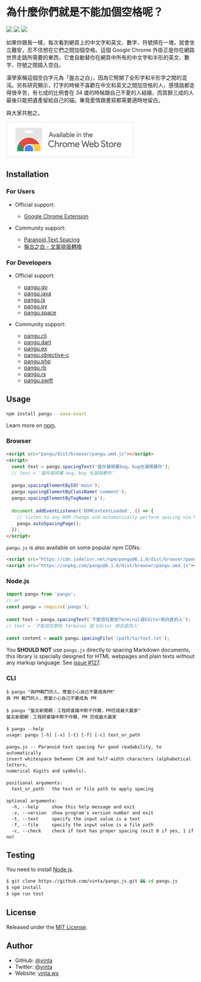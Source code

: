 # 為什麼你們就是不能加個空格呢？

[![](https://data.jsdelivr.com/v1/package/npm/pangu/badge)](https://www.jsdelivr.com/package/npm/pangu)
[![](https://img.shields.io/npm/v/pangu.svg?style=flat-square)](https://www.npmjs.com/package/pangu)
[![](https://img.shields.io/badge/made%20with-%e2%9d%a4-ff69b4.svg?style=flat-square)](https://vinta.ws/code/)

如果你跟我一樣，每次看到網頁上的中文字和英文、數字、符號擠在一塊，就會坐立難安，忍不住想在它們之間加個空格。這個 Google Chrome 外掛正是你在網路世界走跳所需要的東西，它會自動替你在網頁中所有的中文字和半形的英文、數字、符號之間插入空白。

漢學家稱這個空白字元為「盤古之白」，因為它劈開了全形字和半形字之間的混沌。另有研究顯示，打字的時候不喜歡在中文和英文之間加空格的人，感情路都走得很辛苦，有七成的比例會在 34 歲的時候跟自己不愛的人結婚，而其餘三成的人最後只能把遺產留給自己的貓。畢竟愛情跟書寫都需要適時地留白。

與大家共勉之。

[![](browser_extensions/chrome/images/chrome_web_store_badge.png)](https://chrome.google.com/webstore/detail/paphcfdffjnbcgkokihcdjliihicmbpd)

## Installation

### For Users

- Official support:

  - [Google Chrome Extension](https://chrome.google.com/webstore/detail/paphcfdffjnbcgkokihcdjliihicmbpd)

- Community support:

  - [Paranoid Text Spacing](https://tools.1chooo.com/paranoid-text-spacing)
  - [盤古之白 - 文案排版轉換](https://pangu.serko.dev/)

### For Developers

- Official support:

  - [pangu.go](https://github.com/vinta/pangu)
  - [pangu.java](https://github.com/vinta/pangu.java)
  - [pangu.js](https://github.com/vinta/pangu.js)
  - [pangu.py](https://github.com/vinta/pangu.py)
  - [pangu.space](https://github.com/vinta/pangu.space)

- Community support:
  - [pangu.clj](https://github.com/coldnew/pangu.clj)
  - [pangu.dart](https://github.com/SemonCat/pangu.dart)
  - [pangu.ex](https://github.com/cataska/pangu.ex)
  - [pangu.objective-c](https://github.com/Cee/pangu.objective-c)
  - [pangu.php](https://github.com/Kunr/pangu.php)
  - [pangu.rb](https://github.com/dlackty/pangu.rb)
  - [pangu.rs](https://github.com/airt/pangu.rs)
  - [pangu.swift](https://github.com/X140Yu/pangu.Swift)

## Usage

```bash
npm install pangu --save-exact
```

Learn more on [npm](https://www.npmjs.com/package/pangu).

### Browser

```html
<script src="pangu/dist/browser/pangu.umd.js"></script>
<script>
  const text = pangu.spacingText('當你凝視著bug，bug也凝視著你');
  // text = '當你凝視著 bug，bug 也凝視著你'

  pangu.spacingElementById('main');
  pangu.spacingElementByClassName('comment');
  pangu.spacingElementByTagName('p');

  document.addEventListener('DOMContentLoaded', () => {
    // listen to any DOM change and automatically perform spacing via MutationObserver()
    pangu.autoSpacingPage();
  });
</script>
```

`pangu.js` is also available on some popular npm CDNs:

```html
<script src="https://cdn.jsdelivr.net/npm/pangu@6.1.0/dist/browser/pangu.umd.js"></script>
<script src="https://unpkg.com/pangu@6.1.0/dist/browser/pangu.umd.js"></script>
```

### Node.js

```js
import pangu from 'pangu';
// or
const pangu = require('pangu');

const text = pangu.spacingText('不能信任那些Terminal或Editor用白底的人');
// text = '不能信任那些 Terminal 或 Editor 用白底的人'

const content = await pangu.spacingFile('/path/to/text.txt');
```

You **SHOULD NOT** use `pangu.js` directly to spacing Markdown documents, this library is specially designed for HTML webpages and plain texts without any markup language. See [issue #127](https://github.com/vinta/pangu.js/issues/127).

### CLI

```console
$ pangu "與PM戰鬥的人，應當小心自己不要成為PM"
與 PM 戰鬥的人，應當小心自己不要成為 PM

$ pangu "盤古新聞網：工程師會議中默不作聲，PM恐成最大贏家"
盤古新聞網：工程師會議中默不作聲，PM 恐成最大贏家

$ pangu --help
usage: pangu [-h] [-v] [-t] [-f] [-c] text_or_path

pangu.js -- Paranoid text spacing for good readability, to automatically
insert whitespace between CJK and half-width characters (alphabetical letters,
numerical digits and symbols).

positional arguments:
  text_or_path   the text or file path to apply spacing

optional arguments:
  -h, --help     show this help message and exit
  -v, --version  show program's version number and exit
  -t, --text     specify the input value is a text
  -f, --file     specify the input value is a file path
  -c, --check    check if text has proper spacing (exit 0 if yes, 1 if no)
```

## Testing

You need to install [Node.js](https://vinta.ws/code/install-node-js-via-nvm.html).

```bash
$ git clone https://github.com/vinta/pangu.js.git && cd pangu.js
$ npm install
$ npm run test
```

## License

Released under the [MIT License](https://opensource.org/licenses/MIT).

## Author

- GitHub: [@vinta](https://github.com/vinta)
- Twitter: [@vinta](https://twitter.com/vinta)
- Website: [vinta.ws](https://vinta.ws/code/)
